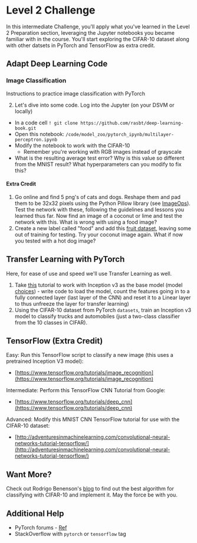 # Level 2 Challenge

In this intermediate Challenge, you'll apply what you've learned in the Level 2 Preparation section, leveraging the Jupyter notebooks you became familiar with in the course.  You'll start exploring the CIFAR-10 dataset along with other datsets in PyTorch and TensorFlow as extra credit.

## Adapt Deep Learning Code

### Image Classification

Instructions to practice image classification with PyTorch

2. Let's dive into some code.  Log into the Jupyter (on your DSVM or locally)
  - In a code cell `! git clone https://github.com/rasbt/deep-learning-book.git`
  - Open this notebook:  `/code/model_zoo/pytorch_ipynb/multilayer-perceptron.ipynb`
  - Modify the notebook to work with the CIFAR-10
    * Remember you're working with RGB images instead of grayscale
  - What is the resulting average test error?  Why is this value so different from the MNIST result?  What hyperparameters can you modify to fix this?

#### Extra Credit

1. Go online and find 5 png's of cats and dogs.  Reshape them and pad them to be 32x32 pixels using the Python Pillow library (see [ImageOps](http://pillow.readthedocs.io/en/3.1.x/reference/ImageOps.html)). Test the network with these, following the guidelines and lessons you learned thus far.  Now find an image of a coconut or lime and test the network with this.  What is wrong with using a food image?
2. Create a new label called "food" and add this [fruit dataset](http://www.vicos.si/Downloads/FIDS30), leaving some out of training for testing.  Try your coconut image again.  What if now you tested with a hot dog image?

## Transfer Learning with PyTorch

Here, for ease of use and speed we'll use Transfer Learning as well.

1. Take [this](https://pytorch.org/tutorials/beginner/transfer_learning_tutorial.html) tutorial to work with Inception v3 as the base model (model [choices](https://pytorch.org/docs/stable/torchvision/models.html)) - write code to load the model, count the features going in to a fully connected layer (last layer of the CNN) and reset it to a Linear layer to thus unfreeze the layer for transfer learning)
2.  Using the CIFAR-10 dataset from PyTorch `datasets`, train an Inception v3 model to classify trucks and automobiles (just a two-class classifier from the 10 classes in CIFAR).


## TensorFlow (Extra Credit)

Easy:  Run this TensorFlow script to classify a new image (this uses a pretrained Inception V3 model):

* [https://www.tensorflow.org/tutorials/image_recognition](https://www.tensorflow.org/tutorials/image_recognition)

Intermediate: Perform this TensorFlow CNN Tutorial from Google:

* [https://www.tensorflow.org/tutorials/deep_cnn](https://www.tensorflow.org/tutorials/deep_cnn)

Advanced:  Modify this MNIST CNN TensorFlow tutorial for use with the CIFAR-10 dataset:

* [http://adventuresinmachinelearning.com/convolutional-neural-networks-tutorial-tensorflow/](http://adventuresinmachinelearning.com/convolutional-neural-networks-tutorial-tensorflow/)

## Want More?

Check out Rodrigo Benenson's [blog](http://rodrigob.github.io/are_we_there_yet/build/classification_datasets_results.html#43494641522d3130) to find out the best algorithm for classifying with CIFAR-10 and implement it.  May the force be with you.

## Additional Help

* PyTorch forums - [Ref](https://discuss.pytorch.org/)
* StackOverflow with `pytorch` or `tensorflow` tag
